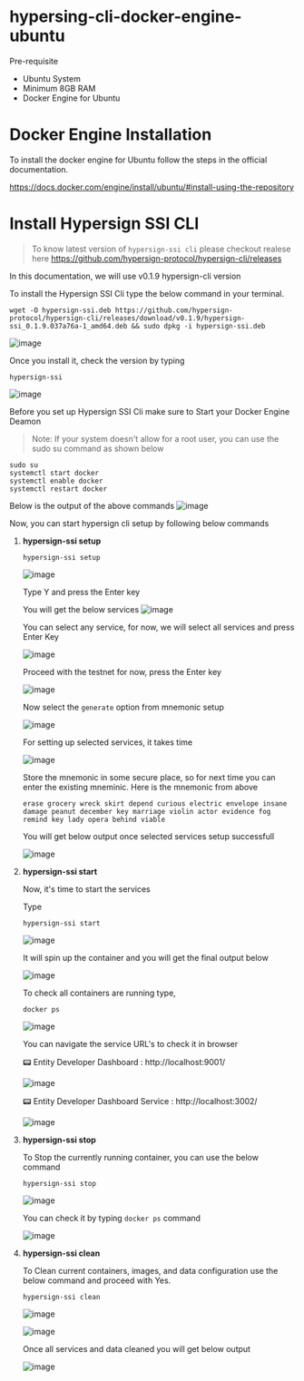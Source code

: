 # hypersing-cli-docker-engine-ubuntu

Pre-requisite  
  - Ubuntu System
  - Minimum 8GB RAM
  - Docker Engine for Ubuntu

# Docker Engine Installation 

To install the docker engine for Ubuntu follow the steps in the official documentation.

  https://docs.docker.com/engine/install/ubuntu/#install-using-the-repository

# Install Hypersign SSI CLI

> To know latest version of ```hypersign-ssi cli``` please checkout realese here
  https://github.com/hypersign-protocol/hypersign-cli/releases

In this documentation, we will use v0.1.9 hypersign-cli version

To install the Hypersign SSI Cli type the below command in your terminal.
```
wget -O hypersign-ssi.deb https://github.com/hypersign-protocol/hypersign-cli/releases/download/v0.1.9/hypersign-ssi_0.1.9.037a76a-1_amd64.deb && sudo dpkg -i hypersign-ssi.deb
```
![image](https://github.com/Raj6939/hypersing-cli-docker-engine-ubuntu/assets/67961128/2b31fda0-8daa-40da-90a9-e4f8990fb14f)

Once you install it, check the version by typing 
```
hypersign-ssi
```
![image](https://github.com/Raj6939/hypersing-cli-docker-engine-ubuntu/assets/67961128/91b00252-e2bf-4799-a9f8-317050b68df7)


Before you set up Hypersign SSI Cli make sure to Start your Docker Engine Deamon
> Note: If your system doesn't allow for a root user, you can use the sudo su command as shown below

```
sudo su
systemctl start docker
systemctl enable docker
systemctl restart docker
```
Below is the output of the above commands
![image](https://github.com/Raj6939/hypersing-cli-docker-engine-ubuntu/assets/67961128/27cd90ff-931e-4d71-98a0-2a0433f53f10)

Now, you can start hypersign cli setup by following below commands

1. **hypersign-ssi setup**
   ```
   hypersign-ssi setup         
   ```
   
   ![image](https://github.com/Raj6939/hypersing-cli-docker-engine-ubuntu/assets/67961128/0ef21df3-c854-4790-aec3-4abccc8b8289)

   Type Y and press the Enter key

   You will get the below services
   ![image](https://github.com/Raj6939/hypersing-cli-docker-engine-ubuntu/assets/67961128/efccc0d8-7aed-4b18-93c8-d2e3c9d8194b)

   You can select any service, for now, we will select all services and press Enter Key

   ![image](https://github.com/Raj6939/hypersing-cli-docker-engine-ubuntu/assets/67961128/a1022124-76fa-4a84-abf4-5f2f93cb9cad)

   Proceed with the testnet for now, press the Enter key

   ![image](https://github.com/Raj6939/hypersing-cli-docker-engine-ubuntu/assets/67961128/07ff6edb-710c-465d-976b-9f9c16571f57)

   Now select the ```generate``` option from mnemonic setup

   ![image](https://github.com/Raj6939/hypersing-cli-docker-engine-ubuntu/assets/67961128/8ee8b574-fce6-4ba2-a5ad-b32c64d687e5)

   For setting up selected services, it takes time

   ![image](https://github.com/Raj6939/hypersing-cli-docker-engine-ubuntu/assets/67961128/d25b2fcd-6d01-4992-bbc3-5581c295a39b)

   Store the mnemonic in some secure place, so for next time you can enter the existing mneminic.
   Here is the mnemonic from above
   ```
   erase grocery wreck skirt depend curious electric envelope insane damage peanut december key marriage violin actor evidence fog remind key lady opera behind viable
   ```

   You will get below output once selected services setup successfull

   ![image](https://github.com/Raj6939/hypersing-cli-docker-engine-ubuntu/assets/67961128/3b11548c-f247-4dd6-bdd3-547b2c2ba479)

2. **hypersign-ssi start**
   
   Now, it's time to start the services

   Type
   ```
   hypersign-ssi start
   ```

   ![image](https://github.com/Raj6939/hypersing-cli-docker-engine-ubuntu/assets/67961128/5968efe8-ba2c-412b-905a-c3b266aae0a0)

   It will spin up the container and you will get the final output below

   ![image](https://github.com/Raj6939/hypersing-cli-docker-engine-ubuntu/assets/67961128/9431b665-2f12-40f9-ad2c-4fedf0eaa198)

   To check all containers are running type,
   ```
   docker ps
   ```

   ![image](https://github.com/Raj6939/hypersing-cli-docker-engine-ubuntu/assets/67961128/a9d8c0f9-6f69-499b-8bdb-07318397d691)

   You can navigate the service URL's to check it in browser

   📟 Entity Developer Dashboard : http://localhost:9001/

   ![image](https://github.com/Raj6939/hypersing-cli-docker-engine-ubuntu/assets/67961128/13bf0e4f-9083-47c7-841e-489c5a491b35)
   
   📟 Entity Developer Dashboard Service : http://localhost:3002/

   ![image](https://github.com/Raj6939/hypersing-cli-docker-engine-ubuntu/assets/67961128/a8b00644-24ff-47f1-9d50-9ee5379d1f16)

3. **hypersign-ssi stop**

   To Stop the currently running container, you can use the below command

   ```
   hypersign-ssi stop
   ```

   ![image](https://github.com/Raj6939/hypersing-cli-docker-engine-ubuntu/assets/67961128/07e49831-7938-4805-80b6-5a1d2567fcf2)

   You can check it by typing ```docker ps``` command

   ![image](https://github.com/Raj6939/hypersing-cli-docker-engine-ubuntu/assets/67961128/54fbb329-72a9-4a16-b369-2d80c15c8b14)

4. **hypersign-ssi clean**

   To Clean current containers, images, and data configuration use the below command and proceed with Yes.

   ```
   hypersign-ssi clean
   ```
   ![image](https://github.com/Raj6939/hypersing-cli-docker-engine-ubuntu/assets/67961128/5754e2c2-5a76-486c-a84c-b606d1ed2edd) 

   ![image](https://github.com/Raj6939/hypersing-cli-docker-engine-ubuntu/assets/67961128/ba86c889-4548-4215-8776-f805b064f77a)

   Once all services and data cleaned you will get below output
   
   ![image](https://github.com/Raj6939/hypersing-cli-docker-engine-ubuntu/assets/67961128/b7bbf222-9461-4e63-ac44-070182a2b488)



  

   


   


    


   
   

  

   

   

   
   
   
   


   



   

   









   
